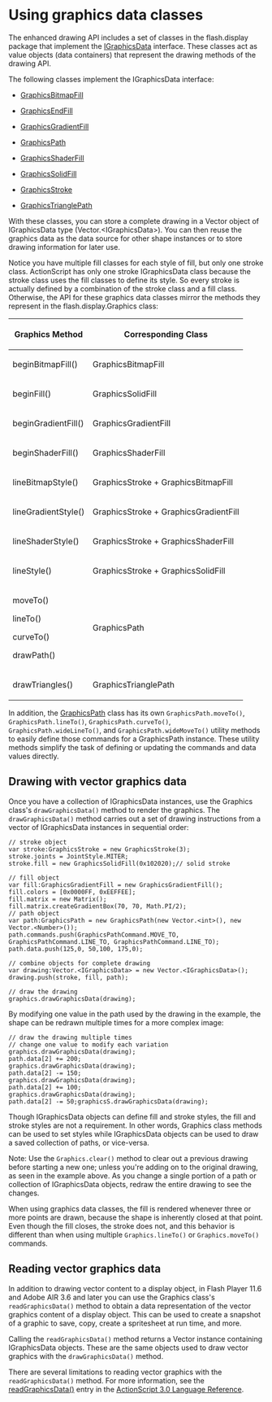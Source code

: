 # Using graphics data classes

The enhanced drawing API includes a set of classes in the flash.display package
that implement the
[IGraphicsData](https://airsdk.dev/reference/actionscript/3.0/flash/display/IGraphicsData.html)
interface. These classes act as value objects (data containers) that represent
the drawing methods of the drawing API.

The following classes implement the IGraphicsData interface:

- [GraphicsBitmapFill](https://airsdk.dev/reference/actionscript/3.0/flash/display/GraphicsBitmapFill.html)

- [GraphicsEndFill](https://airsdk.dev/reference/actionscript/3.0/flash/display/GraphicsEndFill.html)

- [GraphicsGradientFill](https://airsdk.dev/reference/actionscript/3.0/flash/display/GraphicsGradientFill.html)

- [GraphicsPath](https://airsdk.dev/reference/actionscript/3.0/flash/display/GraphicsPath.html)

- [GraphicsShaderFill](https://airsdk.dev/reference/actionscript/3.0/flash/display/GraphicsShaderFill.html)

- [GraphicsSolidFill](https://airsdk.dev/reference/actionscript/3.0/flash/display/GraphicsSolidFill.html)

- [GraphicsStroke](https://airsdk.dev/reference/actionscript/3.0/flash/display/GraphicsStroke.html)

- [GraphicsTrianglePath](https://airsdk.dev/reference/actionscript/3.0/flash/display/GraphicsTrianglePath.html)

With these classes, you can store a complete drawing in a Vector object of
IGraphicsData type (Vector.\<IGraphicsData\>). You can then reuse the graphics
data as the data source for other shape instances or to store drawing
information for later use.

Notice you have multiple fill classes for each style of fill, but only one
stroke class. ActionScript has only one stroke IGraphicsData class because the
stroke class uses the fill classes to define its style. So every stroke is
actually defined by a combination of the stroke class and a fill class.
Otherwise, the API for these graphics data classes mirror the methods they
represent in the flash.display.Graphics class:

<table>
<thead>
    <tr>
        <th><p>Graphics Method</p></th>
        <th><p>Corresponding Class</p></th>
    </tr>
</thead>
<tbody>
    <tr>
        <td><p>beginBitmapFill()</p></td>
        <td><p>GraphicsBitmapFill</p></td>
    </tr>
    <tr>
        <td><p>beginFill()</p></td>
        <td><p>GraphicsSolidFill</p></td>
    </tr>
    <tr>
        <td><p>beginGradientFill()</p></td>
        <td><p>GraphicsGradientFill</p></td>
    </tr>
    <tr>
        <td><p>beginShaderFill()</p></td>
        <td><p>GraphicsShaderFill</p></td>
    </tr>
    <tr>
        <td><p>lineBitmapStyle()</p></td>
        <td><p>GraphicsStroke + GraphicsBitmapFill</p></td>
    </tr>
    <tr>
        <td><p>lineGradientStyle()</p></td>
        <td><p>GraphicsStroke + GraphicsGradientFill</p></td>
    </tr>
    <tr>
        <td><p>lineShaderStyle()</p></td>
        <td><p>GraphicsStroke + GraphicsShaderFill</p></td>
    </tr>
    <tr>
        <td><p>lineStyle()</p></td>
        <td><p>GraphicsStroke + GraphicsSolidFill</p></td>
    </tr>
    <tr>
        <td><p>moveTo()</p>
        <p>lineTo()</p>
        <p>curveTo()</p>
        <p>drawPath()</p></td>
        <td><p>GraphicsPath</p></td>
    </tr>
    <tr>
        <td><p>drawTriangles()</p></td>
        <td><p>GraphicsTrianglePath</p></td>
    </tr>
</tbody>
</table>

In addition, the
[GraphicsPath](https://airsdk.dev/reference/actionscript/3.0/flash/display/GraphicsPath.html)
class has its own `GraphicsPath.moveTo()`, `GraphicsPath.lineTo()`,
`GraphicsPath.curveTo()`, `GraphicsPath.wideLineTo()`, and
`GraphicsPath.wideMoveTo()` utility methods to easily define those commands for
a GraphicsPath instance. These utility methods simplify the task of defining or
updating the commands and data values directly.

## Drawing with vector graphics data

Once you have a collection of IGraphicsData instances, use the Graphics class's
`drawGraphicsData()` method to render the graphics. The `drawGraphicsData()`
method carries out a set of drawing instructions from a vector of IGraphicsData
instances in sequential order:

```
// stroke object
var stroke:GraphicsStroke = new GraphicsStroke(3);
stroke.joints = JointStyle.MITER;
stroke.fill = new GraphicsSolidFill(0x102020);// solid stroke

// fill object
var fill:GraphicsGradientFill = new GraphicsGradientFill();
fill.colors = [0x0000FF, 0xEEFFEE];
fill.matrix = new Matrix();
fill.matrix.createGradientBox(70, 70, Math.PI/2);
// path object
var path:GraphicsPath = new GraphicsPath(new Vector.<int>(), new Vector.<Number>());
path.commands.push(GraphicsPathCommand.MOVE_TO, GraphicsPathCommand.LINE_TO, GraphicsPathCommand.LINE_TO);
path.data.push(125,0, 50,100, 175,0);

// combine objects for complete drawing
var drawing:Vector.<IGraphicsData> = new Vector.<IGraphicsData>();
drawing.push(stroke, fill, path);

// draw the drawing
graphics.drawGraphicsData(drawing);
```

By modifying one value in the path used by the drawing in the example, the shape
can be redrawn multiple times for a more complex image:

```
// draw the drawing multiple times
// change one value to modify each variation
graphics.drawGraphicsData(drawing);
path.data[2] += 200;
graphics.drawGraphicsData(drawing);
path.data[2] -= 150;
graphics.drawGraphicsData(drawing);
path.data[2] += 100;
graphics.drawGraphicsData(drawing);
path.data[2] -= 50;graphicsS.drawGraphicsData(drawing);
```

Though IGraphicsData objects can define fill and stroke styles, the fill and
stroke styles are not a requirement. In other words, Graphics class methods can
be used to set styles while IGraphicsData objects can be used to draw a saved
collection of paths, or vice-versa.

Note: Use the `Graphics.clear()` method to clear out a previous drawing before
starting a new one; unless you're adding on to the original drawing, as seen in
the example above. As you change a single portion of a path or collection of
IGraphicsData objects, redraw the entire drawing to see the changes.

When using graphics data classes, the fill is rendered whenever three or more
points are drawn, because the shape is inherently closed at that point. Even
though the fill closes, the stroke does not, and this behavior is different than
when using multiple `Graphics.lineTo()` or `Graphics.moveTo()` commands.

## Reading vector graphics data

In addition to drawing vector content to a display object, in Flash Player 11.6
and Adobe AIR 3.6 and later you can use the Graphics class's
`readGraphicsData()` method to obtain a data representation of the vector
graphics content of a display object. This can be used to create a snapshot of a
graphic to save, copy, create a spritesheet at run time, and more.

Calling the `readGraphicsData()` method returns a Vector instance containing
IGraphicsData objects. These are the same objects used to draw vector graphics
with the `drawGraphicsData()` method.

There are several limitations to reading vector graphics with the
`readGraphicsData()` method. For more information, see the
[readGraphicsData()](<https://airsdk.dev/reference/actionscript/3.0/flash/display/Graphics.html#readGraphicsData()>)
entry in the
[ActionScript 3.0 Language Reference](https://airsdk.dev/reference/actionscript/3.0/index.html).
